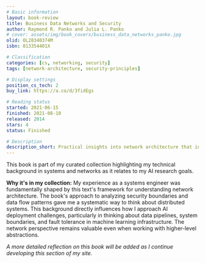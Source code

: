 ```yaml
---
# Basic information
layout: book-review
title: Business Data Networks and Security
author: Raymond R. Panko and Julia L. Panko
# cover: assets/img/book_covers/business_data_networks_panko.jpg
olid: OL28340374M
isbn: 013354401X

# Classification
categories: [cs, networking, security]
tags: [network-architecture, security-principles]

# Display settings
position_cs_tech: 2
buy_link: https://a.co/d/3fidEgs

# Reading status
started: 2021-06-15
finished: 2021-08-10
released: 2014
stars: 4
status: Finished

# Description
description_short: Practical insights into network architecture that inform my understanding of distributed systems.
---
```


This book is part of my curated collection highlighting my technical background in systems and networks as it relates to my AI research goals.

**Why it's in my collection:** My experience as a systems engineer was fundamentally shaped by this text's framework for understanding network architecture. The book's approach to analyzing security boundaries and data flow patterns gave me a systematic way to think about distributed systems. This background directly influences how I approach AI deployment challenges, particularly in thinking about data pipelines, system boundaries, and fault tolerance in machine learning infrastructure. The network perspective remains valuable even when working with higher-level abstractions.

*A more detailed reflection on this book will be added as I continue developing this section of my site.*